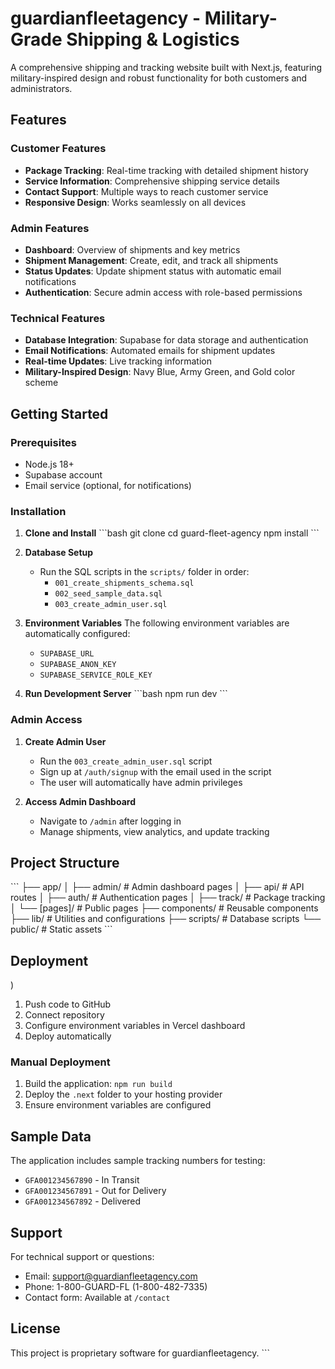 # guardianfleetagency - Military-Grade Shipping & Logistics

A comprehensive shipping and tracking website built with Next.js, featuring military-inspired design and robust functionality for both customers and administrators.

## Features

### Customer Features

- **Package Tracking**: Real-time tracking with detailed shipment history
- **Service Information**: Comprehensive shipping service details
- **Contact Support**: Multiple ways to reach customer service
- **Responsive Design**: Works seamlessly on all devices

### Admin Features

- **Dashboard**: Overview of shipments and key metrics
- **Shipment Management**: Create, edit, and track all shipments
- **Status Updates**: Update shipment status with automatic email notifications
- **Authentication**: Secure admin access with role-based permissions

### Technical Features

- **Database Integration**: Supabase for data storage and authentication
- **Email Notifications**: Automated emails for shipment updates
- **Real-time Updates**: Live tracking information
- **Military-Inspired Design**: Navy Blue, Army Green, and Gold color scheme

## Getting Started

### Prerequisites

- Node.js 18+
- Supabase account
- Email service (optional, for notifications)

### Installation

1. **Clone and Install**
   \`\`\`bash
   git clone <repository-url>
   cd guard-fleet-agency
   npm install
   \`\`\`

2. **Database Setup**

   - Run the SQL scripts in the `scripts/` folder in order:
     - `001_create_shipments_schema.sql`
     - `002_seed_sample_data.sql`
     - `003_create_admin_user.sql`

3. **Environment Variables**
   The following environment variables are automatically configured:

   - `SUPABASE_URL`
   - `SUPABASE_ANON_KEY`
   - `SUPABASE_SERVICE_ROLE_KEY`

4. **Run Development Server**
   \`\`\`bash
   npm run dev
   \`\`\`

### Admin Access

1. **Create Admin User**

   - Run the `003_create_admin_user.sql` script
   - Sign up at `/auth/signup` with the email used in the script
   - The user will automatically have admin privileges

2. **Access Admin Dashboard**
   - Navigate to `/admin` after logging in
   - Manage shipments, view analytics, and update tracking

## Project Structure

\`\`\`
├── app/
│ ├── admin/ # Admin dashboard pages
│ ├── api/ # API routes
│ ├── auth/ # Authentication pages
│ ├── track/ # Package tracking
│ └── [pages]/ # Public pages
├── components/ # Reusable components
├── lib/ # Utilities and configurations
├── scripts/ # Database scripts
└── public/ # Static assets
\`\`\`

## Deployment

)

1. Push code to GitHub
2. Connect repository 
3. Configure environment variables in Vercel dashboard
4. Deploy automatically

### Manual Deployment

1. Build the application: `npm run build`
2. Deploy the `.next` folder to your hosting provider
3. Ensure environment variables are configured

## Sample Data

The application includes sample tracking numbers for testing:

- `GFA001234567890` - In Transit
- `GFA001234567891` - Out for Delivery
- `GFA001234567892` - Delivered

## Support

For technical support or questions:

- Email: support@guardianfleetagency.com
- Phone: 1-800-GUARD-FL (1-800-482-7335)
- Contact form: Available at `/contact`

## License

This project is proprietary software for guardianfleetagency.
\`\`\`

```tsx file="" isHidden

```
